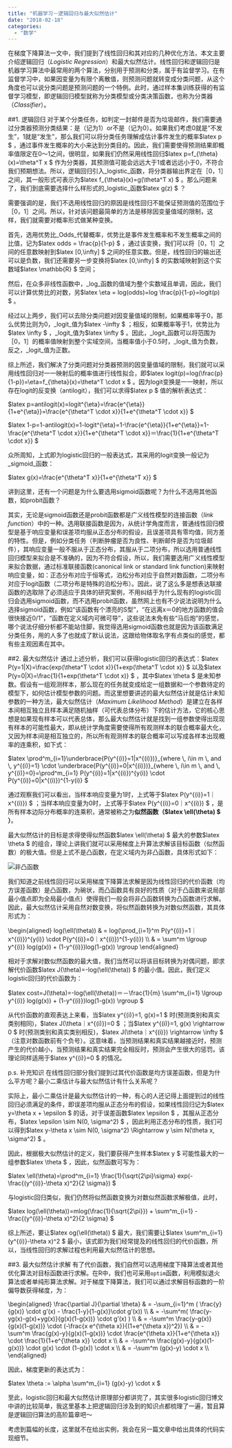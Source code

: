 ```yaml
---
title: "机器学习－逻辑回归与最大似然估计"
date: "2018-02-18"
categories: 
  - "数学"
---
```


在梯度下降算法一文中，我们提到了线性回归和其对应的几种优化方法，本文主要介绍逻辑回归（_Logistic Regression_）和最大似然估计。线性回归和逻辑回归是机器学习算法中最常用的两个算法，分别用于预测和分类，属于有监督学习。在有监督学习中，如果因变量为有限个离散值，则预测问题就转变成分类问题，从这个角度也可以说分类问题是预测问题的一个特例。此时，通过样本集训练获得的有监督学习模型，即逻辑回归模型就称为分类模型或分类决策函数，也称为分类器（_Classifier_）。

##1. 逻辑回归 对于某个分类任务，如判定一封邮件是否为垃圾邮件，我们需要通过分类器预测分类结果：是（记为1）or不是（记为0）。如果我们考虑0就是“不发生”，1就是“发生”，那么我们可以将分类任务理解成估计事件发生的概率$latex p $ ，通过事件发生概率的大小来达到分类目的。因此，我们需要使得预测结果即概率值限定在0～1之间，很明显，如果我们仍然采用线性回归$latex p=f\_{\\theta}(x)=\\theta^T x $ 作为分类器，其预测值可能会远远大于1或者远远小于0，不符合我们预期想法。所以，逻辑回归引入_logistic_函数，将分类器输出界定在［0，1］之间，其一般形式可表示为$latex f\_{\\theta}(x)=g(\\theta^T x) $ 。那么问题来了，我们到底需要选择什么样形式的_logistic_函数$latex g(z) $ ？

需要强调的是，我们不选用线性回归的原因是线性回归不能保证预测值的范围位于［0，1］之间。所以，针对该问题最简单的方法是移除因变量值域的限制，这样，我们就需要对概率形式做某种变换。

首先，选用优势比_Odds_代替概率，优势比是事件发生概率和不发生概率之间的比值，记为$latex odds = \\frac{p}{1-p} $ ，通过该变换，我们可以将［0，1］之间的任意数映射到$latex \[0,\\infty\] $ 之间的任意实数。但是，线性回归的输出还可以是负数，我们还需要另一步变换将$latex \[0,\\infty\] $ 的实数域映射到这个实数域$latex \\mathbb{R} $ 空间；

然后，在众多非线性函数中，_log_函数的值域为整个实数域且单调，因此，我们可以计算优势比的对数，另$latex \\eta = log(odds)=log \\frac{p}{1-p}=logit(p) $ 。

经过以上两步，我们可以去除分类问题对因变量值域的限制，如果概率等于0，那么优势比则为0，_logit_值为$latex -\\infty $ ；相反，如果概率等于1，优势比为$latex \\infty $ ，_logit_值为$latex \\infty $ 。因此，_logit_函数可以将范围为［0，1］的概率值映射到整个实域空间，当概率值小于0.5时，_logit_值为负数，反之，_logit_值为正数。

综上所述，我们解决了分类问题对分类器预测的因变量值域的限制，我们就可以采用线性回归对一一映射后的概率值进行线性拟合，即$latex logit(p)=log(\\frac{p}{1-p})=\\eta=f\_{\\theta}(x)=\\theta^T \\cdot x $ 。因为logit变换是一一映射，所以存在logit的反变换（antilogit），我们可以求得$latex p $ 值的解析表达式：

$latex p=antilogit(x)=logit^{\\eta}=\\frac{e^{\\eta}}{1+e^{\\eta}}=\\frac{e^{\\theta^T \\cdot x}}{1+e^{\\theta^T \\cdot x}} $

$latex 1-p=1-antilogit(x)=1-logit^{\\eta}=1-\\frac{e^{\\eta}}{1+e^{\\eta}}=1-\\frac{e^{\\theta^T \\cdot x}}{1+e^{\\theta^T \\cdot x}}＝\\frac{1}{1+e^{\\theta^T \\cdot x}} $

众所周知，上式即为logistic回归的一般表达式，其采用的logit变换一般记为_sigmoid_函数：

$latex g(x)=\\frac{e^{\\theta^T x}}{1+e^{\\theta^T x}} $

讲到这里，还有一个问题是为什么要选用sigmoid函数呢？为什么不选用其他函数，如probit函数？

其实，无论是sigmoid函数还是probit函数都是广义线性模型的连接函数（_link function_）中的一种。选用联接函数是因为，从统计学角度而言，普通线性回归模型是基于响应变量和误差项均服从正态分布的假设，且误差项具有零均值，同方差的特性。但是，例如分类任务（判断肿瘤是否为良性、判断邮件是否为垃圾邮件），其响应变量一般不服从于正态分布，其服从于二项分布，所以选用普通线性回归模型来拟合是不准确的，因为不符合假设，所以，我们需要选用广义线性模型来拟合数据，通过标准联接函数(canonical link or standard link function)来映射响应变量，如：正态分布对应于恒等式，泊松分布对应于自然对数函数，二项分布对应于logit函数（二项分布是特殊的泊松分布）。因此，说了这么多是想表达联接函数的选取除了必须适应于具体的研究案例，不用纠结于为什么现有的logistic回归会选用sigmoid函数，而不选用probit函数，虽然网上也有不少说法说明为什么选择sigmoid函数，例如“该函数有个漂亮的S型”，“在远离x＝0的地方函数的值会很快接近0/1”，“函数在定义域内可微可导”，这些说法未免有些“马后炮”的感觉，哪个说法仔细分析都不能站住脚，我觉得选用sigmoid函数也就是因为该函数满足分类任务，用的人多了也就成了默认说法，这跟给物体取名字有点类似的感觉，都有些主观因素在其中。

##2. 最大似然估计 通过上述分析，我们可以获得logistic回归的表达式：$latex P(y=1|X)=\\frac{exp(\\theta^T \\cdot x)}{1+exp(\\theta^T \\cdot x)} $ 以及$latex P(y=0|X)=\\frac{1}{1+exp(\\theta^T \\cdot x)} $ ，其中$latex \\theta $ 是未知参数。假设有一组观测样本，那么现在的任务就变成给定一组数据和一个参数待定的模型下，如何估计模型参数的问题。而这里想要讲述的最大似然估计就是估计未知参数的一种方法，最大似然估计（_Maximum Likelihood Method_）是建立在各样本间相互独立且样本满足随机抽样（可代表总体分布）下的估计方法，它的核心思想是如果现有样本可以代表总体，那么最大似然估计就是找到一组参数使得出现现有样本的可能性最大，即从统计学角度需要使得所有观测样本的联合概率最大化，又因为样本间是相互独立的，所以所有观测样本的联合概率可以写成各样本出现概率的连乘积，如下式：

$latex \\prod^m\_{i=1}\\underbrace{P(y^{(i)}=1|x^{(i)})}\_{where \\, i\\in m \\, and \\, y^{(i)}=1} \\cdot \\underbrace{P(y^{(i)}=0|x^{(i)})}\_{where \\, i\\in m \\, and \\, y^{(i)}=0}=\\prod^m\_{i=1} P(y^{(i)}=1|x^{(i)})^{y(i)} \\cdot P(y^{(i)}=0|x^{(i)})^{1-y(i)} $

通过观察我们可以看出，当样本响应变量为1时，上式等于$latex P(y^{(i)}=1｜x^{(i)}) $ ；当样本响应变量为0时，上式等于$latex P(y^{(i)}=0｜x^{(i)}) $ ，是所有样本边际分布概率的连乘积，通常被称之为**似然函数（$latex \\ell(\\theta) $ ）**。

最大似然估计的目标是求得使得似然函数$latex \\ell(\\theta) $ 最大的参数$latex \\theta $ 的组合，理论上讲我们就可以采用梯度上升算法求解该目标函数（似然函数）的极大值。但是上式不是凸函数，在定义域内为非凸函数，具体形式如下：

![非凸函数](images/nonconvex.jpg)

我们知道之前线性回归可以采用梯度下降算法求解是因为线性回归的代价函数（均方误差函数）是凸函数，为碗状，而凸函数具有良好的性质（对于凸函数来说局部最小值点即为全局最小值点）使得我们一般会将非凸函数转换为凸函数进行求解。因此，最大似然估计采用自然对数变换，将似然函数转换为对数似然函数，其具体形式为：

\\begin{aligned} log(\\ell(\\theta)) & = log(\\prod\_{i=1}^m P(y^{(i)}=1｜x^{(i)})^{y(i)} \\cdot P(y^{(i)}=0｜x^{(i)})^{1-y(i)}) \\\\ & = \\sum^m \\lgroup y^{(i)} log(g(x)) + (1-y^{(i)})log(1-g(x)) \\rgroup \\end{aligned}

相对于求解对数似然函数的最大值，我们当然可以将该目标转换为对偶问题，即求解代价函数$latex J(\\theta)=-log(\\ell(\\theta)) $ 的最小值。因此，我们定义logistic回归的代价函数为：

$latex cost=J(\\theta)=-log(\\ell(\\theta))＝－\\frac{1}{m} \\sum^m\_{i=1} \\lgroup y^{(i)} log(g(x)) + (1-y^{(i)})log(1-g(x)) \\rgroup $

从代价函数的直观表达上来看，当$latex y^{(i)}=1, g(x)=1 $ 时(预测类别和真实类别相同)，$latex J(\\theta｜x^{(i)})=0 $ ；当$latex y^{(i)}=1, g(x) \\rightarrow 0 $ 时(预测类别和真实类别相反)，$latex J(\\theta｜x^{(i)}) \\rightarrow \\infty $ （注意对数函数前有个负号）。这意味着，当预测结果和真实结果越接近时，预测产生的代价越小，当预测结果和真实结果完全相反时，预测会产生很大的惩罚。该理论同样适用于$latex y^{(i)}=0 $ 的情况。

p.s. 补充知识 在线性回归部分我们提到过其代价函数是均方误差函数，但是为什么平方呢？最小二乘估计与最大似然估计有什么关系呢？

实际上，最小二乘估计是最大似然估计的一种，有心的人还记得上面提到过的线性回归必须满足的条件，即误差项均服从正态分布的假设，如果线性回归记为$latex y=\\theta x + \\epsilon $ 的话，对于误差函数$latex \\epsilon $ ，其服从正态分布，$latex \\epsilon \\sim N(0, \\sigma^2) $ ，因此利用正态分布的性质，我们可以得到$latex y-\\theta x \\sim N(0, \\sigma^2) \\Rightarrow y \\sim N(\\theta x, \\sigma^2) $ 。

因此，根据极大似然估计的定义，我们要获得产生样本$latex y $ 可能性最大的一组参数$latex \\theta $ ，因此，似然函数可写为：

$latex \\ell(\\theta)=\\prod^m\_{i=1} \\frac{1}{\\sqrt{2\\pi}\\sigma} exp(- \\frac{(y^{(i)}-\\theta x)^2}{2 \\sigma}) $

与logistic回归类似，我们仍然将似然函数变换为对数似然函数求解极值，此时，

$latex log(\\ell(\\theta))=mlog(\\frac{1}{\\sqrt{2\\pi}}) + \\sum^m\_{i=1} -\\frac{(y^{(i)}-\\theta x)^2}{2 \\sigma} $

综上所述，要让$latex og(\\ell(\\theta)) $ 最大，我们需要让$latex \\sum^m\_{i=1}(y^{(i)}-\\theta x)^2 $ 最小，该式即为我们经常提及的线性回归的代价函数，所以，当线性回归的求解过程也利用最大似然估计的思想。

##3. 最大似然估计求解 有了代价函数，我们自然可以选用梯度下降算法或者其他优化算法对目标函数进行求解。在R中，我们也可采用`optim`函数，利用模拟退火算法或者单纯形算法求解。对于梯度下降算法，我们可以通过求解目标函数的一阶偏导数获得梯度，为：

\\begin{aligned} \\frac{\\partial J}{\\partial \\theta} & = -\\sum\_{i=1}^m ( \\frac{y}{g(x)} \\cdot g’(x) - \\frac{1-y}{1-g(x)}\\cdot g’(x)) \\\\ & = -\\sum^m( \\frac{y-yg(x)-g(x)+yg(x)}{g(x)(1-g(x))} \\cdot g’(x) ) \\\\ & = -\\sum^m \\frac{y-g(x)}{g(x)(1-g(x))} \\cdot (-\\frac{x e^{\\theta x}}{(1+e^{\\theta x})^2}) \\\\ & = -\\sum^m \\frac{g(x)-y}{g(x)(1-g(x))} \\cdot \\frac{e^{\\theta x}}{1+e^{\\theta x}} \\cdot \\frac{1}{1+e^{\\theta x}} \\cdot x \\\\ & = -\\sum^m \\frac{g(x)-y}{g(x)(1-g(x))} \\cdot g(x) \\cdot (1-g(x)) \\cdot x \\\\ & = -\\sum^m (g(x)-y) \\cdot x \\\\ \\end{aligned}

因此，梯度更新的表达式为：

$latex \\theta := \\alpha \\sum^m\_{i=1} (g(x)-y) \\cdot x $

至此，logistic回归和最大似然估计原理部分都讲完了，其实很多logistic回归博文中讲的比较简单，我这里基本上把逻辑回归涉及到的知识点都梳理了一遍，暂且算是逻辑回归算法的高阶篇章吧～

考虑到篇幅的长度，这里就不在给出实例，我会在另一篇文章中给出具体的代码实现细节。
